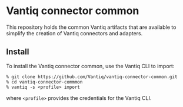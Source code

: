 # Vantiq connector common

This repository holds the common Vantiq artifacts that are available to simplify
the creation of Vantiq connectors and adapters.

## Install

To install the Vantiq connector common, use the Vantiq CLI to import:

    % git clone https://github.com/Vantiq/vantiq-connector-common.git
    % cd vantiq-connector-commmon
    % vantiq -s <profile> import

where `<profile>` provides the credentials for the Vantiq CLI.